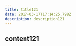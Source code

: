 ```yaml
---
title: title121
date: 2017-03-17T17:14:25.798Z
description: description121
---
```


## content121
  
